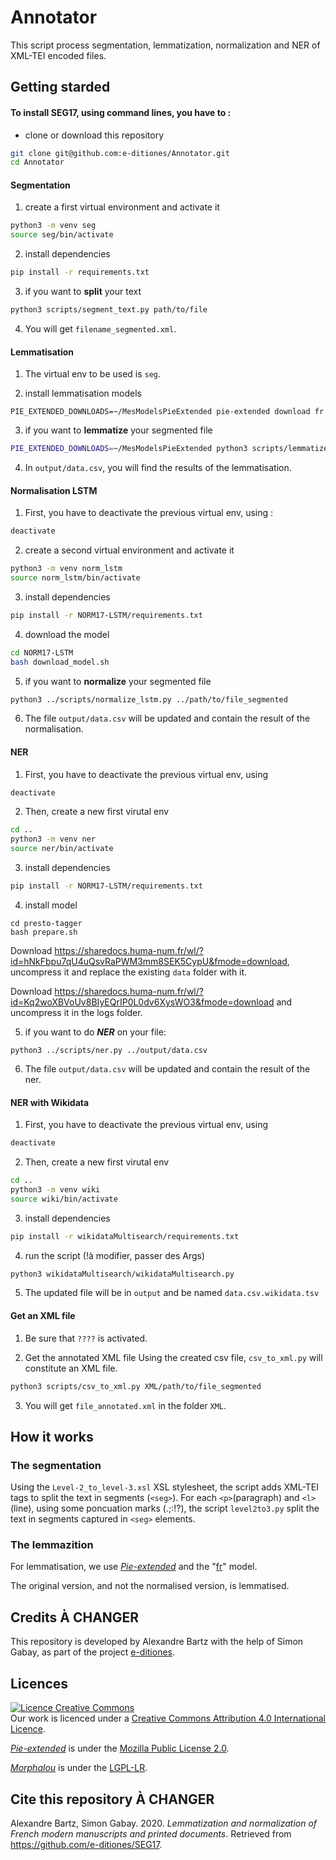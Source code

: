 # Annotator

This script process segmentation, lemmatization, normalization and NER of XML-TEI encoded files. 

## Getting starded

#### To install SEG17, using command lines, you have to :

* clone or download this repository
```bash
git clone git@github.com:e-ditiones/Annotator.git
cd Annotator
```

#### Segmentation

1. create a first virtual environment and activate it
```bash
python3 -m venv seg
source seg/bin/activate
```
2. install dependencies
```bash
pip install -r requirements.txt
```
3. if you want to **split** your text
```bash
python3 scripts/segment_text.py path/to/file
```
4. You will get `filename_segmented.xml`.


#### Lemmatisation

1. The virtual env to be used is `seg`.

2. install lemmatisation models
```
PIE_EXTENDED_DOWNLOADS=~/MesModelsPieExtended pie-extended download fr
```
3. if you want to **lemmatize** your segmented file
```bash
PIE_EXTENDED_DOWNLOADS=~/MesModelsPieExtended python3 scripts/lemmatize.py path/to/file_segmented.xml
```
4. In `output/data.csv`, you will find the results of the lemmatisation.


#### Normalisation LSTM

1. First, you have to deactivate the previous virtual env, using :
```bash
deactivate
```
2. create a second virtual environment and activate it
```bash
python3 -m venv norm_lstm
source norm_lstm/bin/activate
```
3. install dependencies
```bash
pip install -r NORM17-LSTM/requirements.txt
```
4. download the model
```bash
cd NORM17-LSTM
bash download_model.sh
```
5. if you want to **normalize** your segmented file
```bash
python3 ../scripts/normalize_lstm.py ../path/to/file_segmented
```
6. The file `output/data.csv` will be updated and contain the result of the normalisation.

#### NER

1. First, you have to deactivate the previous virtual env, using 
```bash
deactivate
```
2. Then, create a new first virutal env
```bash
cd ..
python3 -m venv ner
source ner/bin/activate
```
3. install dependencies
```bash
pip install -r NORM17-LSTM/requirements.txt
```
4. install model
```
cd presto-tagger
bash prepare.sh
```

Download https://sharedocs.huma-num.fr/wl/?id=hNkFbpu7qU4uQsvRaPWM3mm8SEK5CypU&fmode=download, uncompress it and replace the existing `data` folder with it.

Download https://sharedocs.huma-num.fr/wl/?id=Kq2woXBVoUv8BIyEQrIP0L0dv6XysWO3&fmode=download and uncompress it in the logs folder.

5. if you want to do ***NER*** on your file:
```
python3 ../scripts/ner.py ../output/data.csv
```

6. The file `output/data.csv` will be updated and contain the result of the ner.

#### NER with Wikidata

1. First, you have to deactivate the previous virtual env, using 
```bash
deactivate
```
2. Then, create a new first virutal env
```bash
cd ..
python3 -m venv wiki
source wiki/bin/activate
```
3. install dependencies
```bash
pip install -r wikidataMultisearch/requirements.txt
```
4. run the script (!à modifier, passer des Args)
```bash
python3 wikidataMultisearch/wikidataMultisearch.py
```
5. The updated file will be in `output` and be named `data.csv.wikidata.tsv`

#### Get an XML file

1. Be sure that `????` is activated.


2. Get the annotated XML file
Using the created csv file, `csv_to_xml.py` will constitute an XML file.
```bash
python3 scripts/csv_to_xml.py XML/path/to/file_segmented
```
3. You will get `file_annotated.xml` in the folder `XML`.


## How it works

### The segmentation

Using the `Level-2_to_level-3.xsl` XSL stylesheet, the script adds XML-TEI tags to split the text in segments (`<seg>`).
For each `<p>`(paragraph) and `<l>`(line), using some poncuation marks (.;:!?), the script `level2to3.py` split the text in segments captured in `<seg>` elements.


### The lemmazition

For lemmatisation, we use [_Pie-extended_](https://github.com/hipster-philology/nlp-pie-taggers) and the "[fr](https://github.com/hipster-philology/nlp-pie-taggers/tree/f3dd5197cd0a70381e008ab8239d47aff04c9737/pie_extended/models/fr)" model.

The original version, and not the normalised version, is lemmatised.


## Credits À CHANGER

This repository is developed by Alexandre Bartz with the help of Simon Gabay, as part of the project [e-ditiones](https://github.com/e-ditiones).


## Licences

<a rel="licence" href="http://creativecommons.org/licenses/by/4.0/"><img alt="Licence Creative Commons" style="border-width:0" src="https://i.creativecommons.org/l/by/4.0/88x31.png" /></a><br />Our work is licenced under a <a rel="license" href="http://creativecommons.org/licenses/by/4.0/">Creative Commons Attribution 4.0 International Licence</a>.

[_Pie-extended_](https://github.com/hipster-philology/nlp-pie-taggers) is under the [Mozilla Public License 2.0](https://www.mozilla.org/en-US/MPL/2.0/).

[_Morphalou_](https://www.ortolang.fr/market/lexicons/morphalou) is under the [LGPL-LR](https://spdx.org/licenses/LGPLLR.html).

## Cite this repository À CHANGER

Alexandre Bartz, Simon Gabay. 2020. _Lemmatization and normalization of French modern manuscripts and printed documents_. Retrieved from https://github.com/e-ditiones/SEG17.
